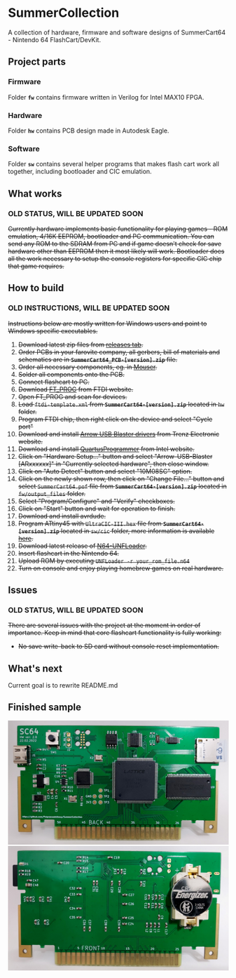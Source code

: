 # SummerCollection

A collection of hardware, firmware and software designs of SummerCart64 - Nintendo 64 FlashCart/DevKit.


## Project parts

### Firmware

Folder **`fw`** contains firmware written in Verilog for Intel MAX10 FPGA.

### Hardware

Folder **`hw`** contains PCB design made in Autodesk Eagle.

### Software

Folder **`sw`** contains several helper programs that makes flash cart work all together, including bootloader and CIC emulation.


## What works

### **OLD STATUS, WILL BE UPDATED SOON**

~~Currently hardware implements basic functionality for playing games - ROM emulation, 4/16K EEPROM, bootloader and PC communication. You can send any ROM to the SDRAM from PC and if game doesn't check for save hardware other than EEPROM then it most likely will work. Bootloader does all the work necessary to setup the console registers for specific CIC chip that game requires.~~


## How to build

### **OLD INSTRUCTIONS, WILL BE UPDATED SOON**

~~Instructions below are mostly written for Windows users and point to Windows specific executables.~~

1. ~~Download latest zip files from [releases tab](https://github.com/Polprzewodnikowy/SummerCollection/releases).~~
2. ~~Order PCBs in your farovite company, all gerbers, bill of materials and schematics are in **`SummerCart64_PCB-[version].zip`** file.~~
3. ~~Order all necessary components, eg. in [Mouser](https://mouser.com/).~~
4. ~~Solder all components onto the PCB.~~
5. ~~Connect flashcart to PC.~~
6. ~~Download [FT_PROG](https://www.ftdichip.com/Support/Utilities.htm#FT_PROG) from FTDI website.~~
7. ~~Open FT_PROG and scan for devices.~~
8. ~~Load `ftdi-template.xml` from **`SummerCart64-[version].zip`** located in `hw` folder.~~
9. ~~Program FTDI chip, then right click on the device and select "Cycle port"~~
10. ~~Download and install [Arrow USB Blaster drivers](https://shop.trenz-electronic.de/en/Download/?path=Trenz_Electronic/Software/Drivers/Arrow_USB_Programmer/Arrow_USB_Programmer_2.4) from Trenz Electronic website.~~
11. ~~Download and install [QuartusProgrammer](https://download.altera.com/akdlm/software/acdsinst/20.1std/711/ib_installers/QuartusProgrammerSetup-20.1.0.711-windows.exe) from Intel website.~~
12. ~~Click on "Hardware Setup..." button and select "Arrow-USB-Blaster [AR*xxxxxx*]" in "Currently selected hardware", then close window.~~
13. ~~Click on "Auto Detect" button and select "10M08SC" option.~~
14. ~~Click on the newly shown row, then click on "Change File..." button and select `SummerCart64.pof` file from **`SummerCart64-[version].zip`** located in `fw/output_files` folder.~~
15. ~~Select "Program/Configure" and "Verify" checkboxes.~~
16. ~~Click on "Start" button and wait for operation to finish.~~
17. ~~Download and install avrdude.~~
18. ~~Program ATtiny45 with `UltraCIC-III.hex` file from **`SummerCart64-[version].zip`** located in `sw/cic` folder, more information is available [here](https://github.com/ManCloud/UltraCIC-III).~~
19. ~~Download latest release of [N64-UNFLoader](https://github.com/buu342/N64-UNFLoader).~~
20. ~~Insert flashcart in the Nintendo 64.~~
21. ~~Upload ROM by executing `UNFLoader -r your_rom_file.n64`~~
22. ~~Turn on console and enjoy playing homebrew games on real hardware.~~


## Issues

### **OLD STATUS, WILL BE UPDATED SOON**

~~There are several issues with the project at the moment in order of importance. Keep in mind that core flashcart functionality is fully working:~~

- ~~No save write-back to SD card without console reset implementation.~~


## What's next

Current goal is to rewrite README.md


## Finished sample

<img src=".github/sc64_v2_top.jpg" alt="SC64 HW ver: 2.0 PCB top" width="640" />
<img src=".github/sc64_v2_bottom.jpg" alt="SC64 HW ver: 2.0 PCB bottom" width="640" />
